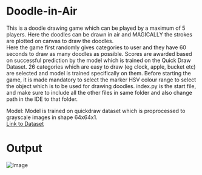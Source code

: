# Doodle-in-Air

This is a doodle drawing game which can be played by a maximum of 5 players.
Here the doodles can be drawn in air and MAGICALLY the strokes are plotted on canvas to draw the doodles.   
Here the game first randomly gives categories to user and they have 60 seconds to draw as many doodles as possible. 
Scores are awarded based on successful prediction by the model which is trained on the Quick Draw Dataset.
26 categories which are easy to draw (eg clock, apple, bucket etc) are selected and model is trained specifically on them. 
Before starting the game, it is made mandatory to select the marker HSV colour range to select the object which is to be used for drawing doodles. 
index.py is the start file, and make sure to include all the other files in same folder and also change path in the IDE to that folder. 

Model: Model is trained on quickdraw dataset which is proprocessed to grayscale images in shape 64x64x1.  
[Link to Dataset](https://drive.google.com/drive/folders/1_abk1HS7DFUOTpK7Dx9aT0t46R5rEONl?usp=sharing)  
  
# Output
![Image](/run.gif)
